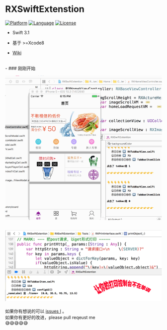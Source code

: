 # RXSwiftExtenstion

[![Platform](https://img.shields.io/badge/platform-iOS-red.svg)](https://developer.apple.com/iphone/index.action)
[![Language](https://img.shields.io/badge/Language-Swift-yellow.svg)](http://swift-lang.org/main/)
[![License](https://img.shields.io/badge/license-MIT-blue.svg)](http://mit-license.org)

- Swift 3.1
- 基于 \>=Xcode8


- [  Wiki  ](https://github.com/srxboys/RXSwiftExtention/wiki)



<br>
-
### 刚刚开始

![srxboys_project](https://github.com/srxboys/RXSwiftExtention/blob/master/githubSource/app_srxboys.gif)

![](https://github.com/srxboys/RXSwiftExtention/blob/master/githubSource/RXLog.png)
-

如果你有想说的可以 [issues I](https://github.com/srxboys/RXExtenstion/issues/new) 。<br>
如果你有更好的改进，please pull reqeust me <br>
:sweat_smile::sweat_smile::sweat_smile::sweat_smile::sweat_smile:
